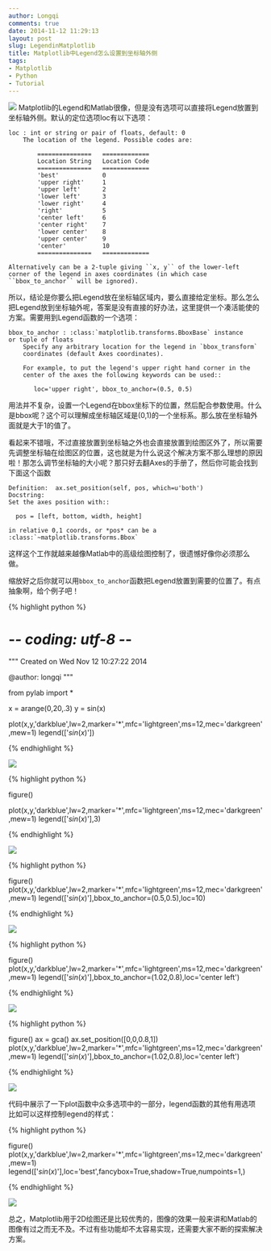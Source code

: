 ```yaml
---
author: Longqi
comments: true
date: 2014-11-12 11:29:13
layout: post
slug: LegendinMatplotlib
title: Matplotlib中Legend怎么设置到坐标轴外侧
tags:
- Matplotlib
- Python
- Tutorial
---
```

![](/public/images/Fig5.png)
Matplotlib的Legend和Matlab很像，但是没有选项可以直接将Legend放置到坐标轴外侧。默认的定位选项loc有以下选项：

	loc : int or string or pair of floats, default: 0
	    The location of the legend. Possible codes are:

	        ===============   =============
	        Location String   Location Code
	        ===============   =============
	        'best'            0
	        'upper right'     1
	        'upper left'      2
	        'lower left'      3
	        'lower right'     4
	        'right'           5
	        'center left'     6
	        'center right'    7
	        'lower center'    8
	        'upper center'    9
	        'center'          10
	        ===============   =============

    Alternatively can be a 2-tuple giving ``x, y`` of the lower-left
    corner of the legend in axes coordinates (in which case
    ``bbox_to_anchor`` will be ignored).

所以，结论是你要么把Legend放在坐标轴区域内，要么直接给定坐标。那么怎么把Legend放到坐标轴外呢，答案是没有直接的好办法，这里提供一个凑活能使的方案。需要用到Legend函数的一个选项：

	bbox_to_anchor : :class:`matplotlib.transforms.BboxBase` instance                          or tuple of floats
	    Specify any arbitrary location for the legend in `bbox_transform`
	    coordinates (default Axes coordinates).

	    For example, to put the legend's upper right hand corner in the
	    center of the axes the following keywords can be used::

	       loc='upper right', bbox_to_anchor=(0.5, 0.5)

用法并不复杂，设置一个Legend在bbox坐标下的位置，然后配合参数使用。什么是bbox呢？这个可以理解成坐标轴区域是(0,1)的一个坐标系。那么放在坐标轴外面就是大于1的值了。

看起来不错哦，不过直接放置到坐标轴之外也会直接放置到绘图区外了，所以需要先调整坐标轴在绘图区的位置，这也就是为什么说这个解决方案不那么理想的原因啦！那怎么调节坐标轴的大小呢？那只好去翻Axes的手册了，然后你可能会找到下面这个函数

	Definition:  ax.set_position(self, pos, which=u'both')
	Docstring:
	Set the axes position with::

	  pos = [left, bottom, width, height]

	in relative 0,1 coords, or *pos* can be a
	:class:`~matplotlib.transforms.Bbox`

这样这个工作就越来越像Matlab中的高级绘图控制了，很遗憾好像你必须那么做。

缩放好之后你就可以用`bbox_to_anchor`函数把Legend放置到需要的位置了。有点抽象啊，给个例子吧！

{% highlight python %}

# -*- coding: utf-8 -*-
"""
Created on Wed Nov 12 10:27:22 2014

@author: longqi
"""

from pylab import *

x = arange(0,20,.3)
y = sin(x)

plot(x,y,'darkblue',lw=2,marker='*',mfc='lightgreen',ms=12,mec='darkgreen',mew=1)
legend(['$sin(x)$'])

{% endhighlight %}

![](/public/images/Fig1.png)

{% highlight python %}

figure()

plot(x,y,'darkblue',lw=2,marker='*',mfc='lightgreen',ms=12,mec='darkgreen',mew=1)
legend(['$sin(x)$'],3)

{% endhighlight %}

![](/public/images/Fig2.png)

{% highlight python %}

figure()
plot(x,y,'darkblue',lw=2,marker='*',mfc='lightgreen',ms=12,mec='darkgreen',mew=1)
legend(['$sin(x)$'],bbox_to_anchor=(0.5,0.5),loc=10)

{% endhighlight %}

![](/public/images/Fig3.png)

{% highlight python %}

figure()
plot(x,y,'darkblue',lw=2,marker='*',mfc='lightgreen',ms=12,mec='darkgreen',mew=1)
legend(['$sin(x)$'],bbox_to_anchor=(1.02,0.8),loc='center left')

{% endhighlight %}

![](/public/images/Fig4.png)

{% highlight python %}

figure()
ax = gca()
ax.set_position([0,0,0.8,1])
plot(x,y,'darkblue',lw=2,marker='*',mfc='lightgreen',ms=12,mec='darkgreen',mew=1)
legend(['$sin(x)$'],bbox_to_anchor=(1.02,0.8),loc='center left')

{% endhighlight %}

![](/public/images/Fig5.png)


代码中展示了一下plot函数中众多选项中的一部分，legend函数的其他有用选项比如可以这样控制legend的样式：

{% highlight python %}

figure()
plot(x,y,'darkblue',lw=2,marker='*',mfc='lightgreen',ms=12,mec='darkgreen',mew=1)
legend(['$sin(x)$'],loc='best',fancybox=True,shadow=True,numpoints=1,)

{% endhighlight %}

![](/public/images/Fig7.png)

总之，Matplotlib用于2D绘图还是比较优秀的，图像的效果一般来讲和Matlab的图像有过之而无不及。不过有些功能却不太容易实现，还需要大家不断的探索解决方案。

